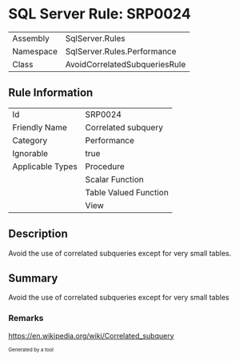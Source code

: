 ﻿# SQL Server Rule: SRP0024
  
|    |    |
|----|----|
| Assembly | SqlServer.Rules |
| Namespace | SqlServer.Rules.Performance |
| Class | AvoidCorrelatedSubqueriesRule |
  
## Rule Information
  
|    |    |
|----|----|
| Id | SRP0024 |
| Friendly Name | Correlated subquery |
| Category | Performance |
| Ignorable | true |
| Applicable Types | Procedure  |
|   | Scalar Function |
|   | Table Valued Function |
|   | View |
  
## Description
  
Avoid the use of correlated subqueries except for very small tables.
  
## Summary
  
Avoid the use of correlated subqueries except for very small tables
  
### Remarks
  
https://en.wikipedia.org/wiki/Correlated_subquery
  
<sub><sup>Generated by a tool</sup></sub>
